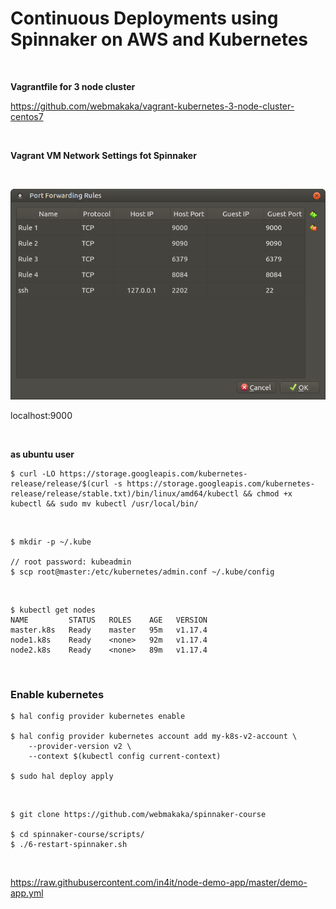 # Continuous Deployments using Spinnaker on AWS and Kubernetes

<br/>

**Vagrantfile for 3 node cluster**

https://github.com/webmakaka/vagrant-kubernetes-3-node-cluster-centos7


<br/>

**Vagrant VM Network Settings fot Spinnaker**

<br/>

![Application](/img/pic1.png?raw=true)


localhost:9000


<br/>

**as ubuntu user**


    $ curl -LO https://storage.googleapis.com/kubernetes-release/release/$(curl -s https://storage.googleapis.com/kubernetes-release/release/stable.txt)/bin/linux/amd64/kubectl && chmod +x kubectl && sudo mv kubectl /usr/local/bin/

<br/>

    $ mkdir -p ~/.kube

    // root password: kubeadmin
    $ scp root@master:/etc/kubernetes/admin.conf ~/.kube/config

<br/>

    $ kubectl get nodes
    NAME         STATUS   ROLES    AGE   VERSION
    master.k8s   Ready    master   95m   v1.17.4
    node1.k8s    Ready    <none>   92m   v1.17.4
    node2.k8s    Ready    <none>   89m   v1.17.4


<br/>

###  Enable kubernetes

    $ hal config provider kubernetes enable

    $ hal config provider kubernetes account add my-k8s-v2-account \
        --provider-version v2 \
        --context $(kubectl config current-context)

    $ sudo hal deploy apply

<br/>

    $ git clone https://github.com/webmakaka/spinnaker-course

    $ cd spinnaker-course/scripts/
    $ ./6-restart-spinnaker.sh

<br/>


https://raw.githubusercontent.com/in4it/node-demo-app/master/demo-app.yml